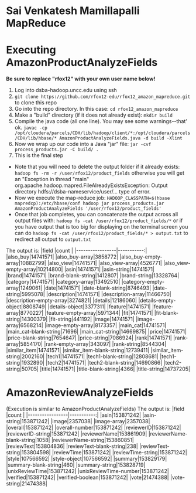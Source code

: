 # Sai Venkatesh Mamillapalli MapReduce

# Executing AmazonProductAnalyzeFields
**Be sure to replace "rfox12" with your own user name below!**
1. Log into dsba-hadoop.uncc.edu using ssh
2. `git clone https://github.com/rfox12-edu/rfox12_amazon_mapreduce.git` to clone this repo
3. Go into the repo directory.  In this case: `cd rfox12_amazon_mapreduce`
4. Make a "build" directory (if it does not already exist): `mkdir build`
5. Compile the java code (all one line).  You may see some warnings--that' ok. 
`javac -cp /opt/cloudera/parcels/CDH/lib/hadoop/client/*:/opt/cloudera/parcels/CDH/lib/hbase/* AmazonProductAnalyzeFields.java -d build -Xlint`
6. Now we wrap up our code into a Java "jar" file: `jar -cvf process_products.jar -C build/ .`
7. This is the final step  
 - Note that you will need to delete the output folder if it already exists: `hadoop fs -rm -r /user/rfox12/product_fields` otherwise you will get an "Exception in thread "main" org.apache.hadoop.mapred.FileAlreadyExistsException: Output directory hdfs://dsba-nameservice/user/... type of error.
 - Now we execute the map-reduce job: `HADOOP_CLASSPATH=$(hbase mapredcp):/etc/hbase/conf hadoop jar process_products.jar AmazonProductAnalyzeFields '/user/rfox12/product_fields'`
 - Once that job completes, you can concatenate the output across all output files with: `hadoop fs -cat /user/rfox12/product_fields/*` or if you have output that is too big for displaying on the terminal screen you can do `hadoop fs -cat /user/rfox12/product_fields/* > output.txt` to redirect all output to `output.txt`
 
 The output is:
 |field            |count       |
|-----------------|-----------:|
|also_buy|14741571|
|also_buy-array|3858772|
|also_buy-empty-array|10882799|
|also_view|14741571|
|also_view-array|4526771|
|also_view-empty-array|10214800|
|asin|14741571|
|asin-string|14741571|
|brand|14741571|
|brand-blank-string|1412807|
|brand-string|13328764|
|category|14741571|
|category-array|13492510|
|category-empty-array|1249061|
|date|14741571|
|date-blank-string|8746493|
|date-string|5995078|
|description|14741571|
|description-array|11466750|
|description-empty-array|3274821|
|details|12186060|
|details-empty-object|8808749|
|details-object|3377311|
|feature|14741571|
|feature-array|8770227|
|feature-empty-array|5971344|
|fit|14741571|
|fit-blank-string|14300379|
|fit-string|441192|
|image|14741571|
|image-array|6568214|
|image-empty-array|8173357|
|main_cat|14741571|
|main_cat-blank-string|71696|
|main_cat-string|14669875|
|price|14741571|
|price-blank-string|7654647|
|price-string|7086924|
|rank|14741571|
|rank-array|5854170|
|rank-empty-array|343097|
|rank-string|8544304|
|similar_item|14741571|
|similar_item-blank-string|12739411|
|similar_item-string|2002160|
|tech1|14741571|
|tech1-blank-string|12808681|
|tech1-string|1932890|
|tech2|14741571|
|tech2-blank-string|14690866|
|tech2-string|50705|
|title|14741571|
|title-blank-string|4366|
|title-string|14737205|

# AmazonReviewAnalyzeFields
(Execution is similar to AmazonProductAnalyzeFields)
 The output is:
|field            |count       |
|-----------------|-----------:|
|asin|153871242|
|asin-string|153871242|
|image|2357038|
|image-array|2357038|
|overall|153871242|
|overall-number|153871242|
|reviewerID|153871242|
|reviewerID-string|153871242|
|reviewerName|153861909|
|reviewerName-blank-string|1058|
|reviewerName-string|153860851|
|reviewText|153804836|
|reviewText-blank-string|238|
|reviewText-string|153804598|
|reviewTime|153871242|
|reviewTime-string|153871242|
|style|107566592|
|style-object|107566592|
|summary|153829179|
|summary-blank-string|460|
|summary-string|153828719|
|unixReviewTime|153871242|
|unixReviewTime-number|153871242|
|verified|153871242|
|verified-boolean|153871242|
|vote|21474388|
|vote-string|21474388|
